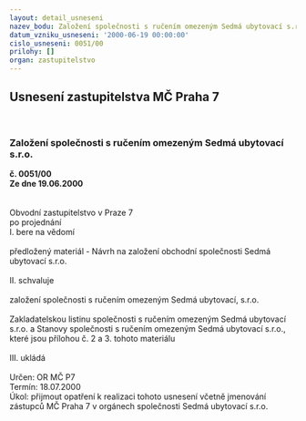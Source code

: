 ```yaml
---
layout: detail_usneseni
nazev_bodu: Založení společnosti s ručením omezeným Sedmá ubytovací s.r.o.
datum_vzniku_usneseni: '2000-06-19 00:00:00'
cislo_usneseni: 0051/00
prilohy: []
organ: zastupitelstvo
---
```

<div id="ucUsn_pList" class="usn">
	<span><h2>Usnesení zastupitelstva MČ Praha 7 </h2>
<br></span><div class="standBody">
<span><h3>Založení společnosti s ručením omezeným Sedmá ubytovací s.r.o.</h3></span><div class="center">
		<strong>č. 0051/00</strong><br>
	</div>
<div class="center">
		<strong>Ze dne 19.06.2000</strong><br><br>
	</div>     <br>Obvodní zastupitelstvo v Praze 7<br>po projednání<br>I.	bere na vědomí<br><br> předložený materiál - Návrh na založení obchodní společnosti Sedmá ubytovací s.r.o.<br><br>II.	schvaluje<br><br>založení společnosti s ručením omezeným Sedmá ubytovací, s.r.o.<br><br>Zakladatelskou listinu společnosti s ručením omezeným Sedmá ubytovací s.r.o. a Stanovy společnosti s ručením omezeným Sedmá ubytovací s.r.o., které jsou přílohou č. 2 a 3. tohoto materiálu<br><br>III.	ukládá <br><br> Určen:	     	OR MČ P7<br>Termín: 18.07.2000<br>Úkol:	přijmout opatření k realizaci tohoto usnesení včetně jmenování zástupců MČ Praha 7 v orgánech společnosti Sedmá ubytovací s.r.o.<br>
</div>
</div>